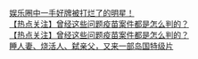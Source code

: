   
[娱乐圈中一手好牌被打烂了的明星！](http://www.dianyue.me/archives/085/gs180tubtzgb9er1/)  
[【热点关注】曾经这些问题疫苗案件都是怎么判的？](http://www.dianyue.me/archives/238/r7biuzbbhrht2kd4/)  
[【热点关注】曾经这些问题疫苗案件都是怎么判的？](http://www.dianyue.me/archives/331/gxar0y77m88799cf/)  
[睡人妻、烧活人、弑亲父，又来一部岛国特级片](http://www.dianyue.me/archives/363/h6hoyjg3o3fm6pry/)